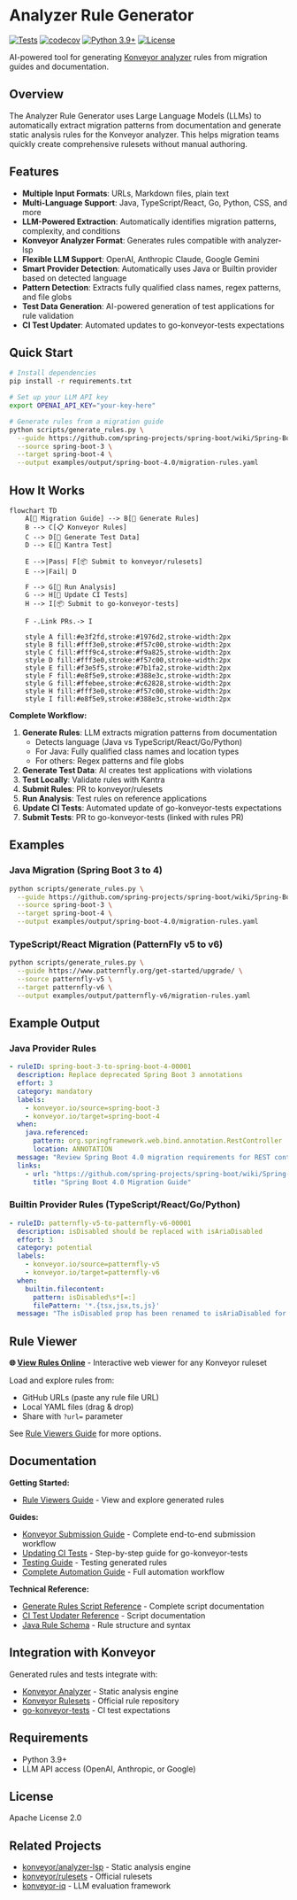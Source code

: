 # Analyzer Rule Generator

[![Tests](https://github.com/tsanders-rh/analyzer-rule-generator/workflows/Tests/badge.svg)](https://github.com/tsanders-rh/analyzer-rule-generator/actions)
[![codecov](https://codecov.io/gh/tsanders-rh/analyzer-rule-generator/branch/main/graph/badge.svg)](https://codecov.io/gh/tsanders-rh/analyzer-rule-generator)
[![Python 3.9+](https://img.shields.io/badge/python-3.9+-blue.svg)](https://www.python.org/downloads/)
[![License](https://img.shields.io/github/license/tsanders-rh/analyzer-rule-generator)](LICENSE)

AI-powered tool for generating [Konveyor analyzer](https://github.com/konveyor/analyzer-lsp) rules from migration guides and documentation.

## Overview

The Analyzer Rule Generator uses Large Language Models (LLMs) to automatically extract migration patterns from documentation and generate static analysis rules for the Konveyor analyzer. This helps migration teams quickly create comprehensive rulesets without manual authoring.

## Features

- **Multiple Input Formats**: URLs, Markdown files, plain text
- **Multi-Language Support**: Java, TypeScript/React, Go, Python, CSS, and more
- **LLM-Powered Extraction**: Automatically identifies migration patterns, complexity, and conditions
- **Konveyor Analyzer Format**: Generates rules compatible with analyzer-lsp
- **Flexible LLM Support**: OpenAI, Anthropic Claude, Google Gemini
- **Smart Provider Detection**: Automatically uses Java or Builtin provider based on detected language
- **Pattern Detection**: Extracts fully qualified class names, regex patterns, and file globs
- **Test Data Generation**: AI-powered generation of test applications for rule validation
- **CI Test Updater**: Automated updates to go-konveyor-tests expectations

## Quick Start

```bash
# Install dependencies
pip install -r requirements.txt

# Set up your LLM API key
export OPENAI_API_KEY="your-key-here"

# Generate rules from a migration guide
python scripts/generate_rules.py \
  --guide https://github.com/spring-projects/spring-boot/wiki/Spring-Boot-4.0-Migration-Guide \
  --source spring-boot-3 \
  --target spring-boot-4 \
  --output examples/output/spring-boot-4.0/migration-rules.yaml
```

## How It Works

```mermaid
flowchart TD
    A[📄 Migration Guide] --> B[🤖 Generate Rules]
    B --> C[📋 Konveyor Rules]
    C --> D[🤖 Generate Test Data]
    D --> E[🧪 Kantra Test]

    E -->|Pass| F[📦 Submit to konveyor/rulesets]
    E -->|Fail| D

    F --> G[🔬 Run Analysis]
    G --> H[🔄 Update CI Tests]
    H --> I[📦 Submit to go-konveyor-tests]

    F -.Link PRs.-> I

    style A fill:#e3f2fd,stroke:#1976d2,stroke-width:2px
    style B fill:#fff3e0,stroke:#f57c00,stroke-width:2px
    style C fill:#fff9c4,stroke:#f9a825,stroke-width:2px
    style D fill:#fff3e0,stroke:#f57c00,stroke-width:2px
    style E fill:#f3e5f5,stroke:#7b1fa2,stroke-width:2px
    style F fill:#e8f5e9,stroke:#388e3c,stroke-width:2px
    style G fill:#ffebee,stroke:#c62828,stroke-width:2px
    style H fill:#fff3e0,stroke:#f57c00,stroke-width:2px
    style I fill:#e8f5e9,stroke:#388e3c,stroke-width:2px
```

**Complete Workflow:**

1. **Generate Rules**: LLM extracts migration patterns from documentation
   - Detects language (Java vs TypeScript/React/Go/Python)
   - For Java: Fully qualified class names and location types
   - For others: Regex patterns and file globs
2. **Generate Test Data**: AI creates test applications with violations
3. **Test Locally**: Validate rules with Kantra
4. **Submit Rules**: PR to konveyor/rulesets
5. **Run Analysis**: Test rules on reference applications
6. **Update CI Tests**: Automated update of go-konveyor-tests expectations
7. **Submit Tests**: PR to go-konveyor-tests (linked with rules PR)

## Examples

### Java Migration (Spring Boot 3 to 4)

```bash
python scripts/generate_rules.py \
  --guide https://github.com/spring-projects/spring-boot/wiki/Spring-Boot-4.0-Migration-Guide \
  --source spring-boot-3 \
  --target spring-boot-4 \
  --output examples/output/spring-boot-4.0/migration-rules.yaml
```

### TypeScript/React Migration (PatternFly v5 to v6)

```bash
python scripts/generate_rules.py \
  --guide https://www.patternfly.org/get-started/upgrade/ \
  --source patternfly-v5 \
  --target patternfly-v6 \
  --output examples/output/patternfly-v6/migration-rules.yaml
```

## Example Output

### Java Provider Rules

```yaml
- ruleID: spring-boot-3-to-spring-boot-4-00001
  description: Replace deprecated Spring Boot 3 annotations
  effort: 3
  category: mandatory
  labels:
    - konveyor.io/source=spring-boot-3
    - konveyor.io/target=spring-boot-4
  when:
    java.referenced:
      pattern: org.springframework.web.bind.annotation.RestController
      location: ANNOTATION
  message: "Review Spring Boot 4.0 migration requirements for REST controllers"
  links:
    - url: "https://github.com/spring-projects/spring-boot/wiki/Spring-Boot-4.0-Migration-Guide"
      title: "Spring Boot 4.0 Migration Guide"
```

### Builtin Provider Rules (TypeScript/React/Go/Python)

```yaml
- ruleID: patternfly-v5-to-patternfly-v6-00001
  description: isDisabled should be replaced with isAriaDisabled
  effort: 3
  category: potential
  labels:
    - konveyor.io/source=patternfly-v5
    - konveyor.io/target=patternfly-v6
  when:
    builtin.filecontent:
      pattern: isDisabled\s*[=:]
      filePattern: '*.{tsx,jsx,ts,js}'
  message: "The isDisabled prop has been renamed to isAriaDisabled for better accessibility"
```

## Rule Viewer

**🌐 [View Rules Online](https://tsanders-rh.github.io/analyzer-rule-generator/rule-viewer.html)** - Interactive web viewer for any Konveyor ruleset

Load and explore rules from:
- GitHub URLs (paste any rule file URL)
- Local YAML files (drag & drop)
- Share with `?url=` parameter

See [Rule Viewers Guide](docs/reference/rule-viewers.md) for more options.

## Documentation

**Getting Started:**
- [Rule Viewers Guide](docs/reference/rule-viewers.md) - View and explore generated rules

**Guides:**
- [Konveyor Submission Guide](docs/guides/konveyor-submission-guide.md) - Complete end-to-end submission workflow
- [Updating CI Tests](docs/guides/updating-ci-tests.md) - Step-by-step guide for go-konveyor-tests
- [Testing Guide](docs/guides/testing.md) - Testing generated rules
- [Complete Automation Guide](docs/guides/complete-automation.md) - Full automation workflow

**Technical Reference:**
- [Generate Rules Script Reference](docs/reference/generate-rules.md) - Complete script documentation
- [CI Test Updater Reference](docs/reference/ci-test-updater.md) - Script documentation
- [Java Rule Schema](docs/reference/java-rule-schema.md) - Rule structure and syntax

## Integration with Konveyor

Generated rules and tests integrate with:
- [Konveyor Analyzer](https://github.com/konveyor/analyzer-lsp) - Static analysis engine
- [Konveyor Rulesets](https://github.com/konveyor/rulesets) - Official rule repository
- [go-konveyor-tests](https://github.com/konveyor/go-konveyor-tests) - CI test expectations

## Requirements

- Python 3.9+
- LLM API access (OpenAI, Anthropic, or Google)

## License

Apache License 2.0

## Related Projects

- [konveyor/analyzer-lsp](https://github.com/konveyor/analyzer-lsp) - Static analysis engine
- [konveyor/rulesets](https://github.com/konveyor/rulesets) - Official rulesets
- [konveyor-iq](https://github.com/tsanders-rh/konveyor-iq) - LLM evaluation framework
